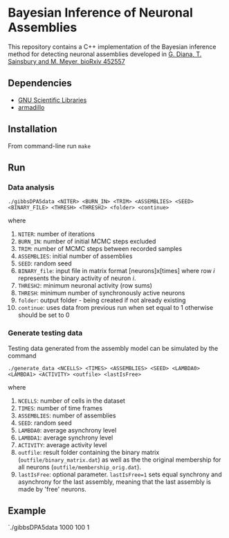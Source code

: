 # Bayesian Inference of Neuronal Assemblies
This repository contains a C++ implementation of the Bayesian inference method for detecting neuronal assemblies developed in [G. Diana, T. Sainsbury and M. Meyer, bioRxiv 452557](https://doi.org/10.1101/452557)
## Dependencies
* [GNU Scientific Libraries](https://www.gnu.org/software/gsl/)
* [armadillo](http://arma.sourceforge.net/)
## Installation
From command-line run `make`
## Run
### Data analysis
`./gibbsDPA5data <NITER> <BURN_IN> <TRIM> <ASSEMBLIES> <SEED> <BINARY_FILE> <THRESH> <THRESH2> <folder> <continue>`

where

1. `NITER`: number of iterations
1. `BURN_IN`: number of initial MCMC steps excluded
1. `TRIM`: number of MCMC steps between recorded samples
1. `ASSEMBLIES`: initial number of assemblies
1. `SEED`: random seed
1. `BINARY_file`: input file in matrix format [neurons]x[times] where row *i* represents the binary activity of neuron *i*.
1. `THRESH2`: minimum neuronal activity (row sums)
1. `THRESH`: minimum number of synchronously active neurons
1. `folder`: output folder - being created if not already existing 
1. `continue`: uses data from previous run when set equal to 1 otherwise should be set to 0

### Generate testing data
Testing data generated from the assembly model can be simulated by the command

`./generate_data <NCELLS> <TIMES> <ASSEMBLIES> <SEED> <LAMBDA0> <LAMBDA1> <ACTIVITY> <outfile> <lastIsFree>`

where 

1. `NCELLS`: number of cells in the dataset
1. `TIMES`: number of time frames
1. `ASSEMBLIES`: number of assemblies
1. `SEED`: random seed
1. `LAMBDA0`: average asynchrony level
1. `LAMBDA1`: average synchrony level
1. `ACTIVITY`: average activity level
1. `outfile`: result folder containing the binary matrix (`outfile/binary_matrix.dat`) as well as the the original membership for all neurons (`outfile/membership_orig.dat`).
1. `lastIsFree`: optional parameter. `lastIsFree=1` sets equal synchrony and asynchrony for the last assembly, meaning that the last assembly is made by 'free' neurons.


## Example

`./gibbsDPA5data 1000 100 1 

